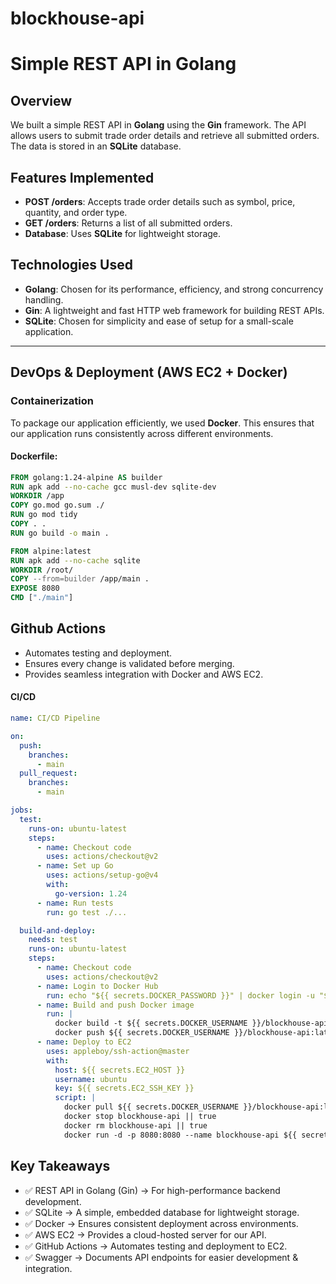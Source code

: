 # blockhouse-api
# Simple REST API in Golang

## Overview
We built a simple REST API in **Golang** using the **Gin** framework. The API allows users to submit trade order details and retrieve all submitted orders. The data is stored in an **SQLite** database.

## Features Implemented
- **POST /orders**: Accepts trade order details such as symbol, price, quantity, and order type.
- **GET /orders**: Returns a list of all submitted orders.
- **Database**: Uses **SQLite** for lightweight storage.

## Technologies Used
- **Golang**: Chosen for its performance, efficiency, and strong concurrency handling.
- **Gin**: A lightweight and fast HTTP web framework for building REST APIs.
- **SQLite**: Chosen for simplicity and ease of setup for a small-scale application.

---

## DevOps & Deployment (AWS EC2 + Docker)

### Containerization
To package our application efficiently, we used **Docker**. This ensures that our application runs consistently across different environments.

#### Dockerfile:
```dockerfile
FROM golang:1.24-alpine AS builder
RUN apk add --no-cache gcc musl-dev sqlite-dev
WORKDIR /app
COPY go.mod go.sum ./ 
RUN go mod tidy
COPY . . 
RUN go build -o main .

FROM alpine:latest
RUN apk add --no-cache sqlite
WORKDIR /root/
COPY --from=builder /app/main .
EXPOSE 8080
CMD ["./main"]
```
## Github Actions

- Automates testing and deployment.
- Ensures every change is validated before merging.
- Provides seamless integration with Docker and AWS EC2.


#### CI/CD 
```ci-cd.yml
name: CI/CD Pipeline

on:
  push:
    branches:
      - main
  pull_request:
    branches:
      - main

jobs:
  test:
    runs-on: ubuntu-latest
    steps:
      - name: Checkout code
        uses: actions/checkout@v2
      - name: Set up Go
        uses: actions/setup-go@v4
        with:
          go-version: 1.24
      - name: Run tests
        run: go test ./...

  build-and-deploy:
    needs: test
    runs-on: ubuntu-latest
    steps:
      - name: Checkout code
        uses: actions/checkout@v2
      - name: Login to Docker Hub
        run: echo "${{ secrets.DOCKER_PASSWORD }}" | docker login -u "${{ secrets.DOCKER_USERNAME }}" --password-stdin
      - name: Build and push Docker image
        run: |
          docker build -t ${{ secrets.DOCKER_USERNAME }}/blockhouse-api:latest .
          docker push ${{ secrets.DOCKER_USERNAME }}/blockhouse-api:latest
      - name: Deploy to EC2
        uses: appleboy/ssh-action@master
        with:
          host: ${{ secrets.EC2_HOST }}
          username: ubuntu
          key: ${{ secrets.EC2_SSH_KEY }}
          script: |
            docker pull ${{ secrets.DOCKER_USERNAME }}/blockhouse-api:latest
            docker stop blockhouse-api || true
            docker rm blockhouse-api || true
            docker run -d -p 8080:8080 --name blockhouse-api ${{ secrets.DOCKER_USERNAME }}/blockhouse-api:latest
```

## Key Takeaways
- ✅ REST API in Golang (Gin) → For high-performance backend development.
- ✅ SQLite → A simple, embedded database for lightweight storage.
- ✅ Docker → Ensures consistent deployment across environments.
- ✅ AWS EC2 → Provides a cloud-hosted server for our API.
- ✅ GitHub Actions → Automates testing and deployment to EC2.
- ✅ Swagger → Documents API endpoints for easier development & integration.
